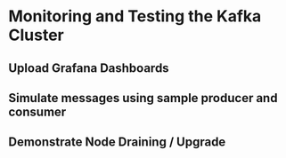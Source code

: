 # Monitoring and Testing the Kafka Cluster

## Upload Grafana Dashboards

## Simulate messages using sample producer and consumer 

## Demonstrate Node Draining / Upgrade 